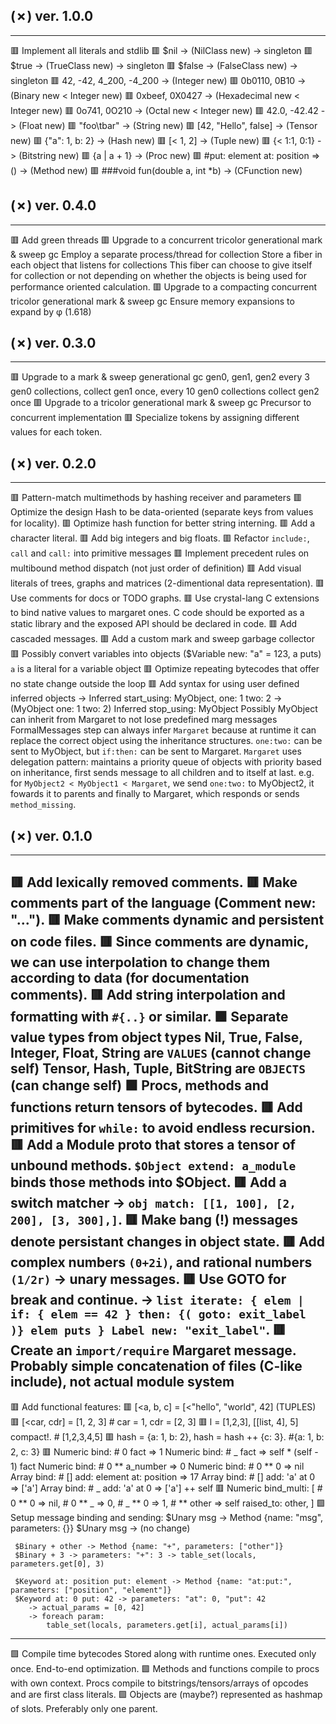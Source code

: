 ## (✗) ver. 1.0.0
-----------------
  🟥 Implement all literals and stdlib
    🟥 $nil -> (NilClass new) -> singleton
    🟥 $true -> (TrueClass new) -> singleton
    🟥 $false -> (FalseClass new) -> singleton
    🟥 42, -42, 4_200, -4_200 -> (Integer new)
    🟥 0b0110, 0B10 -> (Binary new < Integer new)
    🟥 0xbeef, 0X0427 -> (Hexadecimal new < Integer new)
    🟥 0o741, 0O210 -> (Octal new < Integer new)
    🟥 42.0, -42.42 -> (Float new)
    🟥 "foo\tbar" -> (String new)
    🟥 [42, "Hello", false] -> (Tensor new)
    🟥 {"a": 1, b: 2} -> (Hash new)
    🟥 [< 1, 2] -> (Tuple new)
    🟥 {< 1:1, 0:1} -> (Bitstring new)
    🟥 {a | a + 1} -> (Proc new)
    🟥 #put: element at: position => () -> (Method new)
    🟥 ###void fun(double a, int *b) -> (CFunction new)

## (✗) ver. 0.4.0
-----------------
  🟥 Add green threads
  🟥 Upgrade to a concurrent tricolor generational mark & sweep gc
     Employ a separate process/thread for collection
     Store a fiber in each object that listens for collections
     This fiber can choose to give itself for collection or not depending on whether the objects is being used for performance oriented calculation.
  🟥 Upgrade to a compacting concurrent tricolor generational mark & sweep gc
     Ensure memory expansions to expand by φ (1.618)

## (✗) ver. 0.3.0
-----------------
  🟥 Upgrade to a mark & sweep generational gc
     gen0, gen1, gen2
     every 3 gen0 collections, collect gen1 once, every 10 gen0 collections collect gen2 once
  🟥 Upgrade to a tricolor generational mark & sweep gc
     Precursor to concurrent implementation
  🟥 Specialize tokens by assigning different values for each token.

## (✗) ver. 0.2.0
-----------------
  🟥 Pattern-match multimethods by hashing receiver and parameters
  🟥 Optimize the design Hash to be data-oriented (separate keys from values for locality).
  🟥 Optimize hash function for better string interning.
  🟥 Add a character literal.
  🟥 Add big integers and big floats.
  🟥 Refactor `include:`, `call` and `call:` into primitive messages
  🟥 Implement precedent rules on multibound method dispatch (not just order of definition)
  🟥 Add visual literals of trees, graphs and matrices (2-dimentional data representation).
  🟥 Use comments for docs or TODO graphs.
  🟥 Use crystal-lang C extensions to bind native values to margaret ones. C code should be exported as a static library and the exposed API should be declared in code.
  🟥 Add cascaded messages.
  🟥 Add a custom mark and sweep garbage collector
  🟥 Possibly convert variables into objects
     ($Variable new: "a" = 123,
      a puts)
     `a` is a literal for a variable object
  🟥 Optimize repeating bytecodes that offer no state change outside the loop
  🟥 Add syntax for using user defined inferred objects -> Inferred start_using: MyObject, one: 1 two: 2   -> (MyObject one: 1 two: 2) Inferred stop_using: MyObject
     Possibly MyObject can inherit from Margaret to not lose predefined marg messages
     FormalMessages step can always infer `Margaret` because at runtime it can replace the correct object using the inheritance structures.
     `one:two:` can be sent to MyObject, but `if:then:` can be sent to Margaret.
     `Margaret` uses delegation pattern: maintains a priority queue of objects with priority based on inheritance, first sends message to all children and to itself at last.
     e.g. for `MyObject2 < MyObject1 < Margaret`, we send `one:two:` to MyObject2, it fowards it to parents and finally to Margaret, which responds or sends `method_missing`.

## (✗) ver. 0.1.0
-----------------
  🟥 Add lexically removed comments.
  🟥 Make comments part of the language (Comment new: "...").
  🟥 Make comments dynamic and persistent on code files.
  🟥 Since comments are dynamic, we can use interpolation to change them according to data (for documentation comments).
  🟥 Add string interpolation and formatting with `#{..}` or similar.
  🟩 Separate value types from object types
     Nil, True, False, Integer, Float, String are `VALUES` (cannot change self)
     Tensor, Hash, Tuple, BitString are `OBJECTS`          (can change self)
  🟩 Procs, methods and functions return tensors of bytecodes.
  🟥 Add primitives for `while:` to avoid endless recursion.
  🟥 Add a Module proto that stores a tensor of unbound methods.  `$Object extend: a_module` binds those methods into $Object.
  🟥 Add a switch matcher -> `obj match: [[1, 100], [2, 200], [3, 300],]`.
  🟥 Make bang (!) messages denote persistant changes in object state.
  🟥 Add complex numbers `(0+2i)`, and rational numbers `(1/2r)` -> unary messages.
  🟥 Use GOTO for break and continue. -> `list iterate: { elem | if: { elem == 42 } then: {( goto: exit_label )} elem puts } Label new: "exit_label"`.
  🟥 Create an `import/require` Margaret message.  Probably simple concatenation of files (C-like include), not actual module system
  ---------------------------
  🟥 Add functional features:
  🟥 [<a, b, c] = [<"hello", "world", 42] (TUPLES)
  🟥 [<car, cdr] = [1, 2, 3] # car = 1, cdr = [2, 3]
  🟥 l = [1,2,3], [[list, 4], 5] compact!. # [1,2,3,4,5]
  🟥 hash = {a: 1, b: 2}, hash = hash ++ {c: 3}. #{a: 1, b: 2, c: 3}
  🟥 Numeric bind: # 0 fact => 1
     Numeric bind: # _ fact => self * (self - 1) fact
     Numeric bind: # 0 ** a_number => 0
     Numeric bind: # 0 ** 0 => nil
     Array bind: # [] add: element at: position => 17
     Array bind: # [] add: 'a' at 0 => ['a']
     Array bind: # _ add: 'a' at 0 => ['a'] ++ self
  🟥 Numeric bind_multi: [
      # 0 ** 0 => nil,
      # 0 ** _ => 0,
      # _ ** 0 => 1,
      # ** other => self raised_to: other,
  ]
  🟩 Setup message binding and sending:
     $Unary msg -> Method {name: "msg", parameters: {}}
     $Unary msg -> (no change)

     $Binary + other -> Method {name: "+", parameters: ["other"]}
     $Binary + 3 -> parameters: "+": 3 -> table_set(locals, parameters.get[0], 3)

     $Keyword at: position put: element -> Method {name: "at:put:", parameters: ["position", "element"]}
     $Keyword at: 0 put: 42 -> parameters: "at": 0, "put": 42
        -> actual_params = [0, 42]
        -> foreach param:
            table_set(locals, parameters.get[i], actual_params[i])
  ---------------------------
  🟩 Compile time bytecodes
     Stored along with runtime ones.
     Executed only once.
     End-to-end optimization.
  🟩 Methods and functions compile to procs with own context.
     Procs compile to bitstrings/tensors/arrays of opcodes and are first class literals.
  🟩 Objects are (maybe?) represented as hashmap of slots.
     Preferably only one parent.
